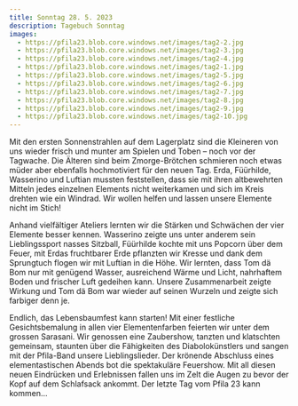 ```yaml
---
title: Sonntag 28. 5. 2023
description: Tagebuch Sonntag
images:
  - https://pfila23.blob.core.windows.net/images/tag2-2.jpg
  - https://pfila23.blob.core.windows.net/images/tag2-3.jpg
  - https://pfila23.blob.core.windows.net/images/tag2-4.jpg
  - https://pfila23.blob.core.windows.net/images/tag2-1.jpg
  - https://pfila23.blob.core.windows.net/images/tag2-5.jpg
  - https://pfila23.blob.core.windows.net/images/tag2-6.jpg
  - https://pfila23.blob.core.windows.net/images/tag2-7.jpg
  - https://pfila23.blob.core.windows.net/images/tag2-8.jpg
  - https://pfila23.blob.core.windows.net/images/tag2-9.jpg
  - https://pfila23.blob.core.windows.net/images/tag2-10.jpg
---
```


Mit den ersten Sonnenstrahlen auf dem Lagerplatz sind die Kleineren von uns wieder frisch und munter am Spielen und Toben – noch vor der Tagwache. Die Älteren sind beim Zmorge-Brötchen schmieren noch etwas müder aber ebenfalls hochmotiviert für den neuen Tag. 
Erda, Füürhilde, Wasserino und Luftian mussten feststellen, dass sie mit ihren altbewehrten Mitteln jedes einzelnen Elements nicht weiterkamen und sich im Kreis drehten wie ein Windrad. Wir wollen helfen und lassen unsere Elemente nicht im Stich!
  
  
Anhand vielfältiger Ateliers lernten wir die Stärken und Schwächen der vier Elemente besser kennen. Wasserino zeigte uns unter anderem sein Lieblingssport nasses Sitzball, Füürhilde kochte mit uns Popcorn über dem Feuer, mit Erdas fruchtbarer Erde pflanzten wir Kresse und dank dem Sprungtuch flogen wir mit Luftian in die Höhe. Wir lernten, dass Tom dä Bom nur mit genügend Wasser, ausreichend Wärme und Licht, nahrhaftem Boden und frischer Luft gedeihen kann. Unsere Zusammenarbeit zeigte Wirkung und Tom dä Bom war wieder auf seinen Wurzeln und zeigte sich farbiger denn je.
  
  
Endlich, das Lebensbaumfest kann starten! Mit einer festliche Gesichtsbemalung in allen vier Elementenfarben feierten wir unter dem grossen Sarasani. Wir genossen eine Zaubershow, tanzten und klatschten gemeinsam, staunten über die Fähigkeiten des Diabolokünstlers und sangen mit der Pfila-Band unsere Lieblingslieder. Der krönende Abschluss eines elementastischen Abends bot die spektakuläre Feuershow. Mit all diesen neuen Eindrücken und Erlebnissen fallen uns im Zelt die Augen zu bevor der Kopf auf dem Schlafsack ankommt. Der letzte Tag vom Pfila 23 kann kommen…
